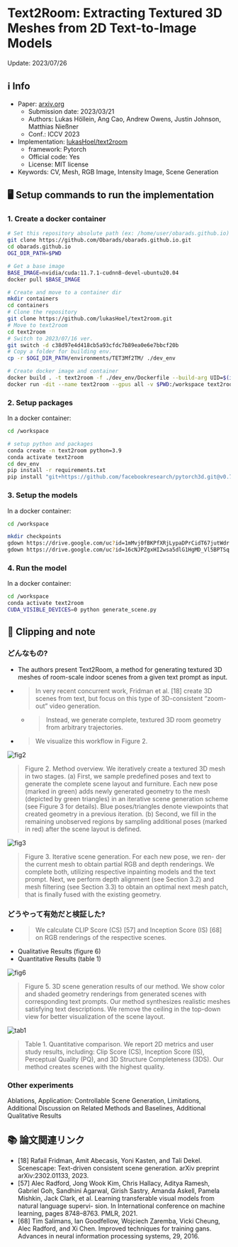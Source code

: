 # Text2Room: Extracting Textured 3D Meshes from 2D Text-to-Image Models

Update: 2023/07/26

## ℹ️ Info
- Paper: [arxiv.org](https://arxiv.org/abs/2303.11989)
  - Submission date: 2023/03/21
  - Authors: Lukas Höllein, Ang Cao, Andrew Owens, Justin Johnson, Matthias Nießner
  - Conf.: ICCV 2023
- Implementation: [lukasHoel/text2room](https://github.com/lukasHoel/text2room)
  - framework: Pytorch
  - Official code: Yes
  - License: MIT license
- Keywords: CV, Mesh, RGB Image, Intensity Image, Scene Generation

## 🖥️ Setup commands to run the implementation
### 1. Create a docker container
```bash
# Set this repository absolute path (ex: /home/user/obarads.github.io)
git clone https://github.com/Obarads/obarads.github.io.git
cd obarads.github.io
OGI_DIR_PATH=$PWD

# Get a base image
BASE_IMAGE=nvidia/cuda:11.7.1-cudnn8-devel-ubuntu20.04
docker pull $BASE_IMAGE

# Create and move to a container dir
mkdir containers
cd containers
# Clone the repository
git clone https://github.com/lukasHoel/text2room.git
# Move to text2room
cd text2room
# Switch to 2023/07/16 ver.
git switch -d c38d97e4d418cb5a93cfdc7b89ea0e6e7bbcf20b
# Copy a folder for building env.
cp -r $OGI_DIR_PATH/environments/TET3Mf2TM/ ./dev_env

# Create docker image and container
docker build . -t text2room -f ./dev_env/Dockerfile --build-arg UID=$(id -u) --build-arg GID=$(id -g) --build-arg BASE_IMAGE=$BASE_IMAGE
docker run -dit --name text2room --gpus all -v $PWD:/workspace text2room
```

### 2. Setup packages
In a docker container:
```bash
cd /workspace

# setup python and packages
conda create -n text2room python=3.9
conda activate text2room
cd dev_env
pip install -r requirements.txt
pip install "git+https://github.com/facebookresearch/pytorch3d.git@v0.7.2"
```

### 3. Setup the models
In a docker container:
```bash
cd /workspace

mkdir checkpoints
gdown https://drive.google.com/uc?id=1mMvj0fBKPfXRjLypaDPrCidT67jutWdr -O checkpoints/
gdown https://drive.google.com/uc?id=16cNJPZgxHI2wsa5dlG1HgMD_Vl5BPTSq -O checkpoints/
```

### 4. Run the model
In a docker container:
```bash
cd /workspace
conda activate text2room
CUDA_VISIBLE_DEVICES=0 python generate_scene.py
```

## 📝 Clipping and note
### どんなもの?
- The authors present Text2Room, a method for generating textured 3D meshes of room-scale indoor scenes from a given text prompt as input.
- > In very recent concurrent work, Fridman et al. [18] create 3D scenes from text,  but  focus  on  this  type  of  3D-consistent “zoom-out” video generation. 
  - > Instead, we generate complete, textured 3D room geometry from arbitrary trajectories.
- > We visualize this workflow in Figure 2.

![fig2](img/TET3Mf2TM/fig2.png)

> Figure 2. Method overview.  We iteratively create a textured 3D mesh in two stages.  (a) First, we sample predefined poses and text to generate the complete scene layout and furniture. Each new pose (marked in green) adds newly generated geometry to the mesh (depicted by green triangles) in an iterative scene generation scheme (see Figure 3 for details).  Blue poses/triangles denote viewpoints that created geometry in a previous iteration.  (b) Second, we fill in the remaining unobserved regions by sampling additional poses (marked in red) after the scene layout is defined.

![fig3](img/TET3Mf2TM/fig3.png)

> Figure 3. Iterative scene generation. For each new pose, we ren- der the current mesh to obtain partial RGB and depth renderings. We complete both, utilizing respective inpainting models and the text prompt.  Next, we perform depth alignment (see Section 3.2) and mesh filtering (see Section 3.3) to obtain an optimal next mesh patch, that is finally fused with the existing geometry.

### どうやって有効だと検証した?
- > We  calculate CLIP Score (CS) [57] and Inception Score (IS) [68] on RGB renderings of the respective scenes.
- Qualitative Results (figure 6)
- Quantitative Results (table 1)

![fig6](img/TET3Mf2TM/fig6.png)
> Figure 5. 3D scene generation results of our method. We show color and shaded geometry renderings from generated scenes with corresponding text prompts. Our method synthesizes realistic meshes satisfying text descriptions. We remove the ceiling in the top-down view for better visualization of the scene layout.

![tab1](img/TET3Mf2TM/tab1.png)
> Table  1. Quantitative  comparison. We  report  2D  metrics and  user  study  results,  including:   Clip  Score  (CS),  Inception Score (IS), Perceptual Quality (PQ), and 3D Structure Completeness  (3DS). Our method creates scenes with the highest quality.

### Other experiments
Ablations, Application: Controllable Scene Generation, Limitations, Additional Discussion on Related Methods and Baselines, Additional Qualitative Results

## 📚 論文関連リンク
- [18] Rafail Fridman, Amit Abecasis, Yoni Kasten, and Tali Dekel. Scenescape:  Text-driven consistent scene generation. arXiv preprint arXiv:2302.01133, 2023.
- [57] Alec  Radford,   Jong  Wook  Kim,   Chris  Hallacy,   Aditya Ramesh,  Gabriel  Goh,  Sandhini  Agarwal,  Girish  Sastry, Amanda Askell, Pamela Mishkin, Jack Clark, et al. Learning transferable  visual  models  from  natural  language  supervi- sion. In International conference on machine learning, pages 8748–8763. PMLR, 2021.
- [68] Tim  Salimans,  Ian  Goodfellow,  Wojciech  Zaremba,  Vicki Cheung, Alec Radford, and Xi Chen.  Improved techniques for training gans. Advances in neural information processing systems, 29, 2016.
